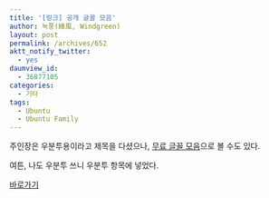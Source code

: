 ```yaml
---
title: '[링크] 공개 글꼴 모음'
author: 녹풍(綠風, Windgreen)
layout: post
permalink: /archives/652
aktt_notify_twitter:
  - yes
daumview_id:
  - 36877105
categories:
  - 기타
tags:
  - Ubuntu
  - Ubuntu Family
---
```

주인장은 우분투용이라고 제목을 다셨으나, <a href="http://myubuntu.tistory.com/446" target="_blank">무료 글꼴 모음</a>으로 볼 수도 있다. <div>
  여튼, 나도 우분투 쓰니 우분투 항목에 넣었다.
</div>

<div>
  <a href="http://myubuntu.tistory.com/446" target="_blank">바로가기</a>
</div>